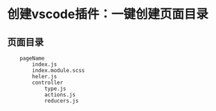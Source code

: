 # 创建vscode插件：一键创建页面目录
## 页面目录
```
    pageName
        index.js
        index.module.scss
        heler.js
        controller
            type.js
            actions.js
            reducers.js
```